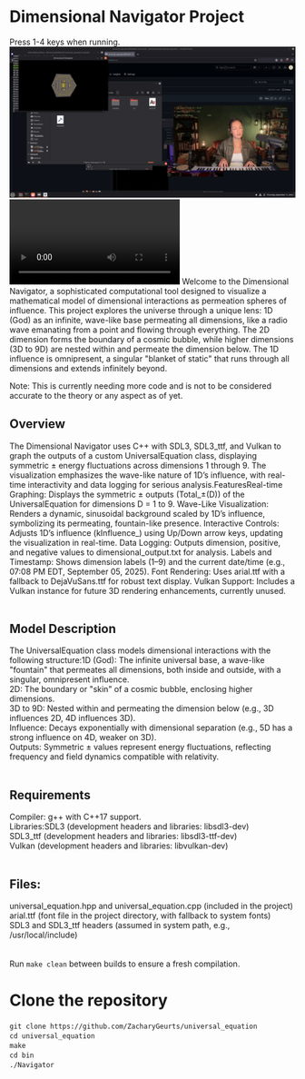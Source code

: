 # Dimensional Navigator Project
Press 1-4 keys when running.
<BR />
![image](https://github.com/ZacharyGeurts/universal_equation/blob/main/Screenshot%20from%202025-09-11%2020-41-10.png)
![video](https://github.com/ZacharyGeurts/universal_equation/blob/main/wip1.mp4)
Welcome to the Dimensional Navigator, a sophisticated computational tool designed to visualize a mathematical model of dimensional interactions as permeation spheres of influence. This project explores the universe through a unique lens: 1D (God) as an infinite, wave-like base permeating all dimensions, like a radio wave emanating from a point and flowing through everything. The 2D dimension forms the boundary of a cosmic bubble, while higher dimensions (3D to 9D) are nested within and permeate the dimension below. The 1D influence is omnipresent, a singular "blanket of static" that runs through all dimensions and extends infinitely beyond.<BR />

Note: This is currently needing more code and is not to be considered accurate to the theory or any aspect as of yet.

## Overview
The Dimensional Navigator uses C++ with SDL3, SDL3_ttf, and Vulkan to graph the outputs of a custom UniversalEquation class, displaying symmetric ± energy fluctuations across dimensions 1 through 9. The visualization emphasizes the wave-like nature of 1D’s influence,  with real-time interactivity and data logging for serious analysis.FeaturesReal-time Graphing: Displays the symmetric ± outputs (Total_±(D)) of the UniversalEquation for dimensions D = 1 to 9. 
Wave-Like Visualization: Renders a dynamic, sinusoidal background scaled by 1D’s influence, symbolizing its permeating, fountain-like presence. 
Interactive Controls: Adjusts 1D’s influence (kInfluence_) using Up/Down arrow keys, updating the visualization in real-time. 
Data Logging: Outputs dimension, positive, and negative values to dimensional_output.txt for analysis. 
Labels and Timestamp: Shows dimension labels (1–9) and the current date/time (e.g., 07:08 PM EDT, September 05, 2025). 
Font Rendering: Uses arial.ttf with a fallback to DejaVuSans.ttf for robust text display. 
Vulkan Support: Includes a Vulkan instance for future 3D rendering enhancements, currently unused.<BR />
<BR />
## Model Description
The UniversalEquation class models dimensional interactions with the following structure:1D (God): The infinite universal base, a wave-like "fountain" that permeates all dimensions, both inside and outside, with a singular, omnipresent influence.<BR />
2D: The boundary or "skin" of a cosmic bubble, enclosing higher dimensions.<BR />
3D to 9D: Nested within and permeating the dimension below (e.g., 3D influences 2D, 4D influences 3D).<BR />
Influence: Decays exponentially with dimensional separation (e.g., 5D has a strong influence on 4D, weaker on 3D).<BR />
Outputs: Symmetric ± values represent energy fluctuations, reflecting frequency and field dynamics compatible with relativity.<BR />
<BR />
## Requirements
Compiler: g++ with C++17 support.<BR />
Libraries:SDL3 (development headers and libraries: libsdl3-dev)<BR />
SDL3_ttf (development headers and libraries: libsdl3-ttf-dev)<BR />
Vulkan (development headers and libraries: libvulkan-dev)<BR />
<BR />
## Files:
universal_equation.hpp and universal_equation.cpp (included in the project)<BR />
arial.ttf (font file in the project directory, with fallback to system fonts)<BR />
SDL3 and SDL3_ttf headers (assumed in system path, e.g., /usr/local/include)<BR />
<BR />
<BR />
Run `make clean` between builds to ensure a fresh compilation.<BR />
# Clone the repository
`git clone https://github.com/ZacharyGeurts/universal_equation`<BR />
`cd universal_equation`<BR />
`make`<BR />
`cd bin`<BR />
`./Navigator`<BR />
